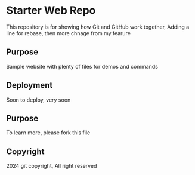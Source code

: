 # Starter Web Repo

This repository is for showing how Git and GitHub work together, Adding a line for rebase, then more chnage from my fearure

## Purpose

Sample website with plenty of files for demos and commands


## Deployment
Soon to deploy, very soon

## Purpose
To learn more, please fork this file

## Copyright
2024 git copyright, All right reserved